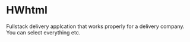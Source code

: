 # HWhtml
Fullstack delivery applcation that works properly for a delivery company.
You can select everything etc.
